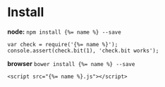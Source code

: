 # Install

**node:** `npm install {%= name %} --save`

    var check = require('{%= name %}');
    console.assert(check.bit(1), 'check.bit works');

**browser** `bower install {%= name %} --save`

    <script src="{%= name %}.js"></script>
